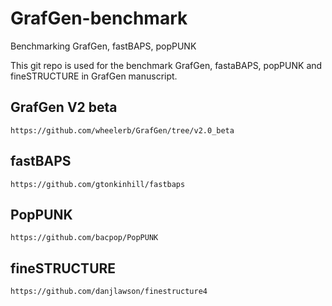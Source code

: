 # GrafGen-benchmark
Benchmarking GrafGen, fastBAPS, popPUNK

This git repo is used for the benchmark GrafGen, fastaBAPS, popPUNK and fineSTRUCTURE in GrafGen manuscript.

## GrafGen V2 beta
```
https://github.com/wheelerb/GrafGen/tree/v2.0_beta
```

## fastBAPS
```
https://github.com/gtonkinhill/fastbaps
```

## PopPUNK
```
https://github.com/bacpop/PopPUNK
```

## fineSTRUCTURE
```
https://github.com/danjlawson/finestructure4
```

